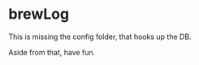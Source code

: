 brewLog
=======
This is missing the config folder, that hooks up the DB.

Aside from that, have fun.

